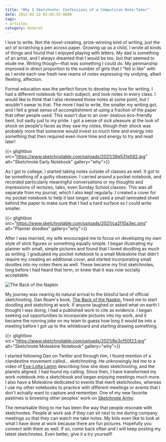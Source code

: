```yaml
---
title: "Why I Sketchnote: Confessions of a Compulsive Note-Taker"
date: 2012-02-22 03:05:55-0000
tags:
- articles
category: General
---
```


I love to write. Not the novel-creating, prize-winning kind of writing, just the act of scratching a pen across paper. Growing up as a child, I wrote all kinds of things and found that I enjoyed playing with letters. My dad is something of an artist, and I always dreamed that I would be too, but that seemed to elude me. Writing though—that was something I could do. My penmanship improved in direct proportion to the number of girls that I "fell in like" with as I wrote each one fresh new reams of notes expressing my undying, albeit fleeting, affection.

Formal education was the perfect forum to develop my love for writing. I had a different notebook for each subject, and took notes in every class. I would like to think that I also reviewed those notes at some point, but I wouldn't swear to that. The more I had to write, the smaller my writing got, and I felt a great sense of accomplishment at using a fraction of the paper that other people used. This wasn't due to an over-zealous eco-friendly bent, but sadly just to my pride. I got a sense of sick pleasure at the look of shock on people's faces as they saw my notes, though their shock was probably more that someone would invest so much time and energy into something that then required even more time and energy to try and read later!

{{< glightbox src="https://www.sketchnotable.com/uploads/2021/36e531e592.jpg" alt="Sketchnote Early Notebook" gallery="why">}}

As I got to college, I started taking notes outside of classes as well. It got to be something of a guilty obsession. I carried around a pocket notebook, and recorded particularly meaningful conversations or my thoughts and impressions of lectures, talks, even Sunday School classes. This was all separate from my journal, which I also kept regularly. I created a cover for my pocket notebook to help it last longer, and used a small laminated sheet behind the paper to make sure that I had a hard surface so I could write smaller.

{{< glightbox src="https://www.sketchnotable.com/uploads/2021/ca2f10a3ec.png" alt="Planner doodles" gallery="why">}}

After I was married, my wife encouraged me to focus on developing my own style of stick figures or something equally simple. I began illustrating my planner with small, simple pictures and found that I loved doodling as much as writing. I graduated my pocket notebook to a small Moleskine that didn't require my creating an additional cover, and started incorporating small doodles into my notes there as well. These became my first sketchnotes, long before I had heard that term, or knew that it was now socially acceptable.

![The Back of the Napkin](https://www.sketchnotable.com/uploads/2021/7aaae1db2e.png)

My journey was nearing its natural arrival to the blissful land of official sketchnoting. Dan Roam's book, <a title="The Back of the Napkin" href="https://www.danroam.com/the-back-of-the-napkin/" target="_blank">The Back of the Napkin</a>, freed me to start doodling and sketching at work. If anyone laughed or asked what on earth I thought I was doing, I had a published work to cite as evidence. I began seeking out opportunities to incorporate pictures into my work, and it became the running joke on my team to guess how long it would be into a meeting before I got up to the whiteboard and starting drawing something.

{{< glightbox src="https://www.sketchnotable.com/uploads/2021/8e3cf50f23.jpg" alt="Sketchnote Moleskine Notebook" gallery="why">}}

I started following Dan on Twitter and through him, I found mention of a clandestine movement called… sketchnoting. He unknowingly led me to a video of <a title="Eva-Lotta Lamm Sketchnoter" href="https://www.evalotta.net/" target="_blank">Eva-Lotta Lamm</a> describing how she does sketchnoting, and the planets aligned. I had found my calling. Since then, I have transformed my work notebook into a sketchbook and began enjoying meetings much more. I also have a Moleskine dedicated to events that merit sketchnotes, whereas I use my other notebooks to practice with different meetings or events that I don't actually want to capture and remember. One of my new favorite pastimes is browsing other peoples' work on <a title="Sketchnote Army" href="https://sketchnotearmy.com/" target="_blank">Sketchnote Army</a>.

The remarkable thing to me has been the way that people resonate with sketchnotes. People at work ask if they can sit next to me during company meetings so that they can watch me take notes. My kids even like to look at what I have done at work because there are fun pictures. Hopefully you connect with them as well. If so, come back often and I will keep posting my latest sketchnotes. Even better, give it a try yourself!
